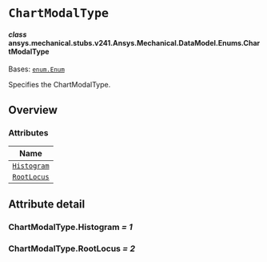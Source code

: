 # `ChartModalType`



#### *class* ansys.mechanical.stubs.v241.Ansys.Mechanical.DataModel.Enums.ChartModalType

Bases: [`enum.Enum`](https://docs.python.org/3/library/enum.html#enum.Enum)

Specifies the ChartModalType.

<!-- !! processed by numpydoc !! -->

<a id="overview"></a>

## Overview

### Attributes

| Name |
| ------------------------------------------------------------------------------------------------------------------ |
| [`Histogram`](../../../../../v242/Ansys/Mechanical/DataModel/Enums/ChartModalType.md#ChartModalType.Histogram) |
| [`RootLocus`](../../../../../v242/Ansys/Mechanical/DataModel/Enums/ChartModalType.md#ChartModalType.RootLocus) |

<a id="attribute-detail"></a>

## Attribute detail

<a id="ChartModalType.Histogram"></a>

### ChartModalType.Histogram *= 1*

<a id="ChartModalType.RootLocus"></a>

### ChartModalType.RootLocus *= 2*


